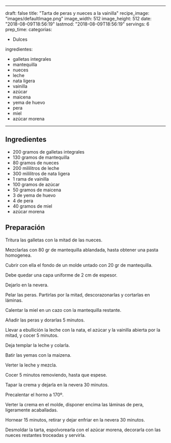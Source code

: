 
---
draft: false
title: "Tarta de peras y nueces a la vainilla"
recipe_image: "images/defaultImage.png"
image_width: 512
image_height: 512
date: "2018-08-09T18:56:19"
lastmod: "2018-08-09T18:56:19"
servings: 6
prep_time: 
categorias:
  - Dulces

ingredientes:
  - galletas integrales
  - mantequilla
  - nueces
  - leche
  - nata ligera
  - vainilla
  - azúcar
  - maicena
  - yema de huevo
  - pera
  - miel
  - azúcar morena
---

## Ingredientes
- 200 gramos de galletas integrales
- 130 gramos de mantequilla
- 80 gramos de nueces
- 200 mililitros de leche
- 300 mililitros de nata ligera
- 1 rama de vainilla
- 100 gramos de azúcar
- 50 gramos de maicena
- 3  de yema de huevo
- 4  de pera
- 40 gramos de miel
- azúcar morena

## Preparación
Tritura las galletas con la mitad de las nueces.

Mezclarlas con 80 gr de mantequilla ablandada, hasta obtener una pasta homogenea.

Cubrir con ella el fondo de un molde untado con 20 gr de mantequilla.

Debe quedar una capa uniforme de 2 cm de espesor.

Dejarlo en la nevera.

Pelar las peras. Partirlas por la mitad, descorazonarlas y cortarlas en láminas.

Calentar la miel en un cazo con la mantequilla restante.

Añadir las peras y dorarlas 5 minutos.

Llevar a ebullición la leche con la nata, el azúcar y la vainilla abierta por la mitad, y cocer 5 minutos.

Deja templar la leche y colarla.

Batir las yemas con la maizena.

Verter la leche y mezcla.

Cocer 5 minutos removiendo, hasta que espese.

Tapar la crema y dejarla en la nevera 30 minutos.

Precalentar el horno a 170º.

Verter la crema en el molde, disponer encima las láminas de pera, ligeramente acaballadas.

Hornear 15 minutos, retirar y dejar enfriar en la nevera 30 minutos.

Desmoldar la tarta, espolvorearla con el azúcar morena, decorarla con las nueces restantes troceadas y servirla.


